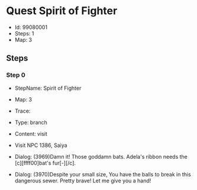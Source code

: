 # Quest Spirit of Fighter

- Id: 99080001
- Steps: 1
- Map: 3

## Steps

### Step 0
- StepName:  Spirit of Fighter
- Map:  3
- Trace:  
- Type:  branch
- Content:  visit
- Visit NPC 1386, Saiya

- Dialog: (3969)Damn it! Those goddamn bats. Adela's ribbon needs the [c][ffff00]bat's fur[-][/c].
- Dialog: (3970)Despite your small size, You have the balls to break in this dangerous sewer. Pretty brave! Let me give you a hand!


